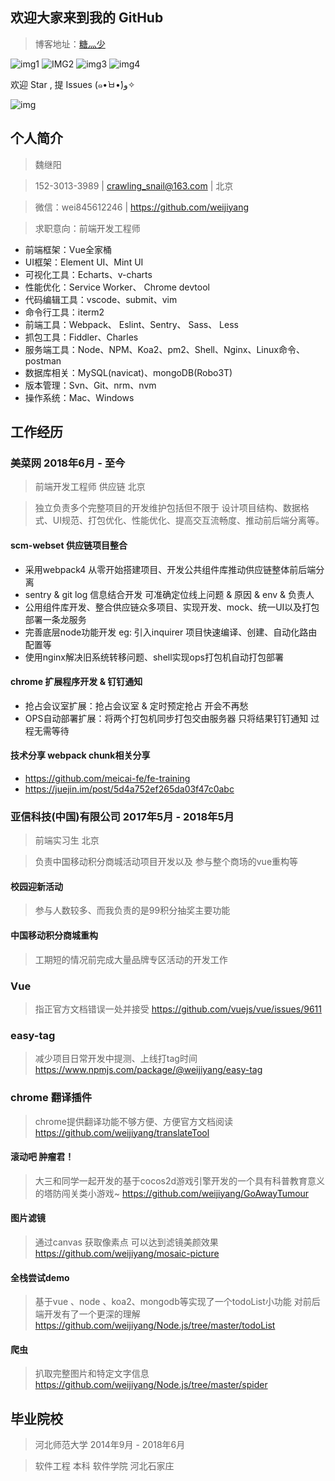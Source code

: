 ## 欢迎大家来到我的 GitHub
> 博客地址：[糖灬少](https://weijiyang.github.io)

![img1](https://img.shields.io/badge/License-MIT-green.svg)  ![IMG2](https://img.shields.io/badge/Version-v1.0.0-orange.svg) ![img3](https://img.shields.io/badge/Author-糖灬少-yellow.svg) ![img4](https://img.shields.io/badge/Update%20time-free%20time-brightgreen.svg)

欢迎 Star , 提 Issues (๑•̀ㅂ•́)و✧

![img](https://timgsa.baidu.com/timg?image&quality=80&size=b9999_10000&sec=1546076126814&di=1d04e780793767dd5b02033342f0ebef&imgtype=0&src=http%3A%2F%2Fdn-linuxcn.qbox.me%2Fdata%2Fattachment%2Falbum%2F201709%2F09%2F165851b7yv8bkcv7jwm8ww.jpeg)

## 个人简介

> 魏继阳

> 152-3013-3989 | crawling_snail@163.com | 北京

> 微信：wei845612246 | https://github.com/weijiyang

> 求职意向：前端开发工程师

* 前端框架：Vue全家桶
* UI框架：Element UI、Mint UI
* 可视化工具：Echarts、v-charts
* 性能优化：Service Worker、 Chrome devtool
* 代码编辑工具：vscode、submit、vim
* 命令行工具：iterm2
* 前端工具：Webpack、 Eslint、Sentry、 Sass、 Less
* 抓包工具：Fiddler、Charles
* 服务端工具：Node、NPM、Koa2、pm2、Shell、Nginx、Linux命令、postman
* 数据库相关：MySQL(navicat)、mongoDB(Robo3T)
* 版本管理：Svn、Git、nrm、nvm
* 操作系统：Mac、Windows

## 工作经历

### 美菜网 2018年6月 - 至今

> 前端开发工程师 供应链 北京

> 独立负责多个完整项目的开发维护包括但不限于 设计项目结构、数据格式、UI规范、打包优化、性能优化、提高交互流畅度、推动前后端分离等。

#### scm-webset 供应链项目整合

* 采用webpack4 从零开始搭建项目、开发公共组件库推动供应链整体前后端分离
* sentry & git log 信息结合开发 可准确定位线上问题 & 原因 & env & 负责人
* 公用组件库开发、整合供应链众多项目、实现开发、mock、统一UI以及打包 部署一条龙服务
* 完善底层node功能开发 eg: 引入inquirer 项目快速编译、创建、自动化路由配置等
* 使用nginx解决旧系统转移问题、shell实现ops打包机自动打包部署

#### chrome 扩展程序开发 & 钉钉通知

* 抢占会议室扩展：抢占会议室 & 定时预定抢占 开会不再愁
* OPS自动部署扩展：将两个打包机同步打包交由服务器 只将结果钉钉通知 过程无需等待
#### 技术分享 webpack chunk相关分享
* https://github.com/meicai-fe/fe-training
* https://juejin.im/post/5d4a752ef265da03f47c0abc

### 亚信科技(中国)有限公司 2017年5月 - 2018年5月
> 前端实习生 北京

> 负责中国移动积分商城活动项目开发以及 参与整个商场的vue重构等

#### 校园迎新活动

> 参与人数较多、而我负责的是99积分抽奖主要功能

#### 中国移动积分商城重构

> 工期短的情况前完成大量品牌专区活动的开发工作

### Vue

> 指正官方文档错误一处并接受 https://github.com/vuejs/vue/issues/9611

### easy-tag

> 减少项目日常开发中提测、上线打tag时间 https://www.npmjs.com/package/@weijiyang/easy-tag

### chrome 翻译插件
> chrome提供翻译功能不够方便、方便官方文档阅读 https://github.com/weijiyang/translateTool

#### 滚动吧 肿瘤君！
> 大三和同学一起开发的基于cocos2d游戏引擎开发的一个具有科普教育意义的塔防闯关类小游戏~
https://github.com/weijiyang/GoAwayTumour

#### 图片滤镜
> 通过canvas 获取像素点 可以达到滤镜美颜效果 https://github.com/weijiyang/mosaic-picture

#### 全栈尝试demo

> 基于vue 、node 、koa2、mongodb等实现了一个todoList小功能 对前后端开发有了一个更深的理解 https://github.com/weijiyang/Node.js/tree/master/todoList

#### 爬虫

> 扒取完整图片和特定文字信息 https://github.com/weijiyang/Node.js/tree/master/spider


## 毕业院校

> 河北师范大学 2014年9月 - 2018年6月

> 软件工程 本科 软件学院 河北石家庄
